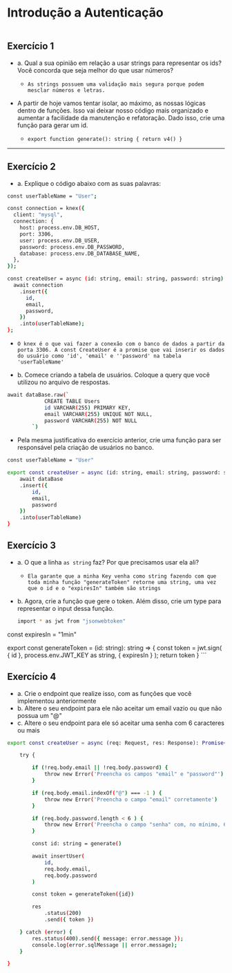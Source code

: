# Introdução a Autenticação

```sh
```
## Exercício 1

* a. Qual a sua opinião em relação a usar strings para representar os ids? Você concorda que seja melhor do que usar números?
    * `As strings possuem uma validação mais segura porque podem mesclar números e letras.` 

* A partir de hoje vamos tentar isolar, ao máximo, as nossas lógicas dentro de funções. Isso vai deixar nosso código mais organizado e aumentar a facilidade da manutenção e refatoração. Dado isso, crie uma função para gerar um id. 
    * `export function generate(): string {
    return v4()
}` 

---

## Exercício 2

* a. Explique o código abaixo com as suas palavras:
```sh
const userTableName = "User";

const connection = knex({
  client: "mysql",
  connection: {
    host: process.env.DB_HOST,
    port: 3306,
    user: process.env.DB_USER,
    password: process.env.DB_PASSWORD,
    database: process.env.DB_DATABASE_NAME,
  },
});

const createUser = async (id: string, email: string, password: string) => {
  await connection
    .insert({
      id,
      email,
      password,
    })
    .into(userTableName);
};
```
* `O knex é o que vai fazer a conexão com o banco de dados a partir da porta 3306. A const CreateUser é a promise que vai inserir os dados do usuário como 'id', 'email' e ''password' na tabela 'userTableName'`

* b. Comece criando a tabela de usuários. Coloque a query que você utilizou no arquivo de respostas.

```sh
await dataBase.raw(`
            CREATE TABLE Users
            id VARCHAR(255) PRIMARY KEY,
            email VARCHAR(255) UNIQUE NOT NULL,
            password VARCHAR(255) NOT NULL
        `)
```

* Pela mesma justificativa do exercício anterior, crie uma função para ser responsável pela criação de usuários no banco.

```sh
const userTableName = "User"

export const createUser = async (id: string, email: string, password: string) => {
    await dataBase
    .insert({
        id,
        email,
        password
    }) 
    .into(userTableName)
}
```
## Exercício 3

* a. O que a linha `as string` faz? Por que precisamos usar ela ali?
    * `Ela garante que a minha Key venha como string fazendo com que toda minha função "generateToken" retorne uma string, uma vez que o id e o "expiresIn" também são strings`

* b. Agora, crie a função que gere o token. Além disso, crie um type  para representar o input dessa função.
    ```sh
    import * as jwt from "jsonwebtoken"

const expiresIn = "1min"

export const generateToken = (id: string): string => {
    const token = jwt.sign(
        { id },
        process.env.JWT_KEY as string,
        { expiresIn }
    );
    return token
}
    ```
## Exercício 4

* a. Crie o endpoint que realize isso, com as funções que você implementou anteriormente
* b. Altere o seu endpoint para ele não aceitar um email vazio ou que não possua um "@"
* c. Altere o seu endpoint para ele só aceitar uma senha com 6 caracteres ou mais

```sh
export const createUser = async (req: Request, res: Response): Promise<any> => {

    try {

        if (!req.body.email || !req.body.password) {
            throw new Error('Preencha os campos "email" e "password"')
        }

        if (req.body.email.indexOf("@") === -1 ) {
            throw new Error('Preencha o campo "email" corretamente')
        }

        if (req.body.password.length < 6 ) {
            throw new Error('Preencha o campo "senha" com, no mínimo, 6 caracteres')
        }

        const id: string = generate()

        await insertUser(
            id,
            req.body.email,
            req.body.password
        )

        const token = generateToken({id})

        res
            .status(200)
            .send({ token })

    } catch (error) {
        res.status(400).send({ message: error.message });
        console.log(error.sqlMessage || error.message);
    }

}
```
